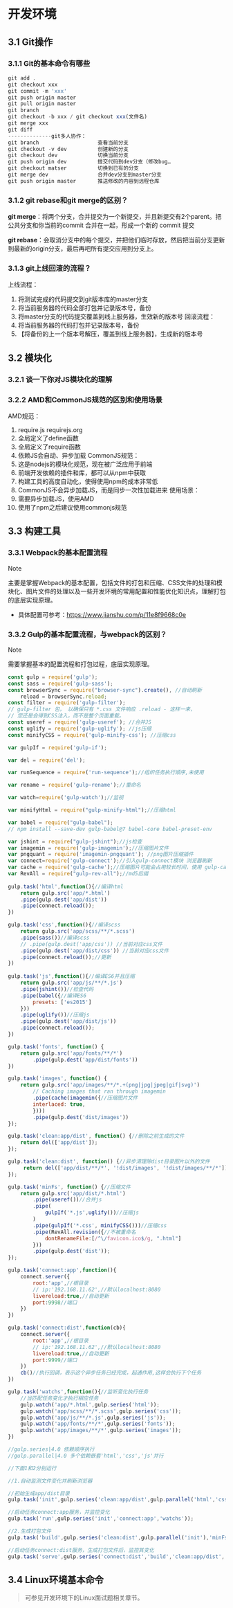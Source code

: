 # 开发环境	
## 3.1 Git操作	
### 3.1.1 Git的基本命令有哪些
```js
git add .
git checkout xxx
git commit -m 'xxx'
git push origin master
git pull origin master
git branch
git checkout -b xxx / git checkout xxx(文件名)
git merge xxx
git diff
--------------git多人协作：
git branch                   查看当前分支
git checkout -v dev          创建新的分支
git checkout dev             切换当前分支
git push origin dev          提交代码到dev分支（修改bug…
git checkout matser          切换到已有的分支
git merge dev                合并dev分支到master分支
git push origin master       推送修改的内容到远程仓库

```	
### 3.1.2 git rebase和git merge的区别？
**git merge**：将两个分支，合并提交为一个新提交，并且新提交有2个parent。把公共分支和你当前的commit 合并在一起，形成一个新的 commit 提交

**git rebase**：会取消分支中的每个提交，并把他们临时存放，然后把当前分支更新到最新的origin分支，最后再吧所有提交应用到分支上。
### 3.1.3 git上线回滚的流程？
上线流程：
1. 将测试完成的代码提交到git版本库的master分支
2. 将当前服务器的代码全部打包并记录版本号，备份
3. 将master分支的代码提交覆盖到线上服务器，生效新的版本号
回滚流程：
1. 将当前服务器的代码打包并记录版本号，备份
2. 【将备份的上一个版本号解压，覆盖到线上服务器】，生成新的版本号

## 3.2 模块化	
### 3.2.1 谈一下你对JS模块化的理解	
### 3.2.2 AMD和CommonJS规范的区别和使用场景	
AMD规范：
1. require.js requirejs.org
2. 全局定义了define函数
3. 全局定义了require函数
4. 依赖JS会自动、异步加载
CommonJS规范：
1. 这是nodejs的模块化规范，现在被广泛应用于前端
2. 前端开发依赖的插件和库，都可以从npm中获取
3. 构建工具的高度自动化，使得使用npm的成本非常低
4. CommonJS不会异步加载JS，而是同步一次性加载进来
使用场景：
1. 需要异步加载JS，使用AMD
2. 使用了npm之后建议使用commonjs规范

## 3.3 构建工具	
### 3.3.1 Webpack的基本配置流程	
> [!NOTE]
> 主要是掌握Webpack的基本配置，包括文件的打包和压缩、CSS文件的处理和模块化、图片文件的处理以及一些开发环境的常用配置和性能优化知识点，理解打包的底层实现原理。
> - 具体配置可参考：https://www.jianshu.com/p/11e8f9668c0e

### 3.3.2 Gulp的基本配置流程，与webpack的区别？
> [!NOTE]
> 需要掌握基本的配置流程和打包过程，底层实现原理。

```js
const gulp = require('gulp');
const sass = require('gulp-sass');
const browserSync = require("browser-sync").create(), //自动刷新
    reload = browserSync.reload;
const filter = require('gulp-filter');
// gulp-filter 包， 以确保只有 *.css 文件响应 .reload - 这样一来，
// 您还是会得到CSS注入，而不是整个页面重载。
const useref = require('gulp-useref'); //合并JS
const uglify = require('gulp-uglify'); //js压缩
const minifyCSS = require('gulp-minify-css'); //压缩css

var gulpIf = require('gulp-if');

var del = require('del');

var runSequence = require('run-sequence');//组织任务执行顺序,未使用

var rename = require('gulp-rename');//重命名

var watch=require('gulp-watch');//监视

var minifyHtml = require("gulp-minify-html");//压缩html

var babel = require("gulp-babel");
// npm install --save-dev gulp-babel@7 babel-core babel-preset-env

var jshint = require("gulp-jshint");//js检查
var imagemin = require('gulp-imagemin');//压缩图片文件
var pngquant = require('imagemin-pngquant'); //png图片压缩插件
var connect=require('gulp-connect');//引入gulp-connect模块 浏览器刷新
var cache = require('gulp-cache');//压缩图片可能会占用较长时间，使用 gulp-cache 插件可以减少重复压缩。
var RevAll = require("gulp-rev-all");//md5后缀
 
gulp.task('html',function(){//编译html
    return gulp.src('app/*.html')
    .pipe(gulp.dest('app/dist'))
    .pipe(connect.reload());
})

gulp.task('css',function(){//编译scss
    return gulp.src('app/scss/**/*.scss')
    .pipe(sass())//编译scss
    // .pipe(gulp.dest('app/css')) //当前对应css文件
    .pipe(gulp.dest('app/dist/css')) //当前对应css文件
    .pipe(connect.reload());//更新
})
 
gulp.task('js',function(){//编译ES6并且压缩
    return gulp.src('app/js/**/*.js')
    .pipe(jshint())//检查代码
    .pipe(babel({//编译ES6
        presets: ['es2015']
    }))
    .pipe(uglify())//压缩js
    .pipe(gulp.dest('app/dist/js'))
    .pipe(connect.reload());
})

gulp.task('fonts', function() {
    return gulp.src('app/fonts/**/*')
        .pipe(gulp.dest('app/dist/fonts'))
})

gulp.task('images', function() {
    return gulp.src('app/images/**/*.+(png|jpg|jpeg|gif|svg)')
        // Caching images that ran through imagemin
        .pipe(cache(imagemin({//压缩图片文件
        interlaced: true,
        })))
        .pipe(gulp.dest('dist/images'))
});

gulp.task('clean:app/dist', function() {//删除之前生成的文件
    return del(['app/dist']);
});

gulp.task('clean:dist', function() {//异步清理除dist目录图片以外的文件
     return del(['app/dist/**/*', '!dist/images', '!dist/images/**/*']);
});

gulp.task('minFs', function() {//压缩文件
    return gulp.src('app/dist/*.html')
        .pipe(useref())//合并js
        .pipe(
            gulpIf('*.js',uglify())//压缩js
        )
        .pipe(gulpIf('*.css', minifyCSS()))//压缩css
        .pipe(RevAll.revision({//不被重命名
            dontRenameFile:[/^\/favicon.ico$/g, ".html"]
        }))  
        .pipe(gulp.dest('dist'));
});

gulp.task('connect:app',function(){
    connect.server({
        root:'app',//根目录
        // ip:'192.168.11.62',//默认localhost:8080
        livereload:true,//自动更新
        port:9998//端口
    })
})

gulp.task('connect:dist',function(cb){
    connect.server({
        root:'app',//根目录
        // ip:'192.168.11.62',//默认localhost:8080
        livereload:true,//自动更新
        port:9999//端口
    })
    cb()//执行回调，表示这个异步任务已经完成，起通作用,这样会执行下个任务
})

gulp.task('watchs',function(){//监听变化执行任务
    //当匹配任务变化才执行相应任务
    gulp.watch('app/*.html',gulp.series('html'));
    gulp.watch('app/scss/**/*.scss',gulp.series('css'));
    gulp.watch('app/js/**/*.js',gulp.series('js'));
    gulp.watch('app/fonts/**/*',gulp.series('fonts'));
    gulp.watch('app/images/**/*',gulp.series('images'));
})

//gulp.series|4.0 依赖顺序执行
//gulp.parallel|4.0 多个依赖嵌套'html','css','js'并行

//下面1和2分别运行

//1.自动监测文件变化并刷新浏览器

//初始生成app/dist目录
gulp.task('init',gulp.series('clean:app/dist',gulp.parallel('html','css','js','fonts','images')));

//启动任务connect:app服务，并监控变化
gulp.task('run',gulp.series('init','connect:app','watchs'));

//2.生成打包文件
gulp.task('build',gulp.series('clean:dist',gulp.parallel('init'),'minFs'));

//启动任务connect:dist服务，生成打包文件后，监控其变化
gulp.task('serve',gulp.series('connect:dist','build','clean:app/dist','watchs'));
```
## 3.4 Linux环境基本命令	
> 可参见开发环境下的Linux面试题相关章节。